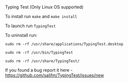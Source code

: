 Typing Test (Only Linux OS supported)

To install run `make` and `make install`

To launch run `TypingTest`

To uninstall run:

`sudo rm -rf /usr/share/applications/TypingTest.desktop`

`sudo rm -rf /usr/bin/TypingTest`

`sudo rm -rf /usr/share/TypingTest/`

If you found a bug report it here - https://github.com/salifm/TypingTest/issues/new

